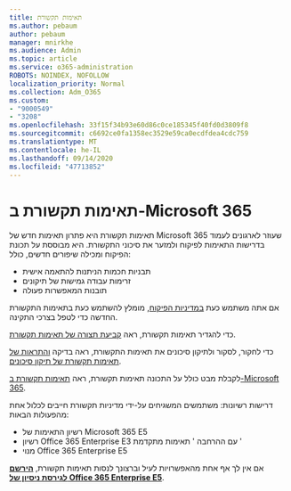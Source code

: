 ```yaml
---
title: תאימות תקשורת
ms.author: pebaum
author: pebaum
manager: mnirkhe
ms.audience: Admin
ms.topic: article
ms.service: o365-administration
ROBOTS: NOINDEX, NOFOLLOW
localization_priority: Normal
ms.collection: Adm_O365
ms.custom:
- "9000549"
- "3208"
ms.openlocfilehash: 33f15f34b93e60d86c0ce185345f40fd0d3809f8
ms.sourcegitcommit: c6692ce0fa1358ec3529e59ca0ecdfdea4cdc759
ms.translationtype: MT
ms.contentlocale: he-IL
ms.lasthandoff: 09/14/2020
ms.locfileid: "47713852"
---
```

# <a name="communication-compliance-in-microsoft-365"></a>תאימות תקשורת ב-Microsoft 365

תאימות תקשורת היא פתרון תאימות חדש של Microsoft 365 שעוזר לארגונים לעמוד בדרישות התאימות לפיקוח ולמזער את סיכוני התקשורת. היא מבוססת על תכונת הפיקוח ומכילה שיפורים חדשים, כולל:

- תבניות חכמות הניתנות להתאמה אישית
- זרימות עבודה גמישות של תיקונים
- תובנות המאפשרות פעולה

אם אתה משתמש כעת [במדיניות הפיקוח](https://docs.microsoft.com/microsoft-365/compliance/supervision-policies), מומלץ להשתמש כעת בתאימות התקשורת החדשה כדי לטפל בצרכי התקינה.

כדי להגדיר תאימות תקשורת, ראה [קביעת תצורה של תאימות תקשורת](https://docs.microsoft.com/microsoft-365/compliance/communication-compliance-configure).

כדי לחקור, לסקור ולתיקון סיכונים את תאימות התקשורת, ראה בדיקה [והתראות של תאימות תקשורת של תיקון סיכונים](https://docs.microsoft.com/microsoft-365/compliance/communication-compliance-investigate-remediate).

לקבלת מבט כולל על התכונה תאימות תקשורת, ראה [תאימות תקשורת ב-Microsoft 365](https://docs.microsoft.com/microsoft-365/compliance/communication-compliance).

דרישות רשיונות: משתמשים המשגיחים על-ידי מדיניות תקשורת חייבים לכלול אחת מהפעולות הבאות:

- רשיון התאימות של Microsoft 365 E5
- רשיון Office 365 Enterprise E3 עם ההרחבה ' תאימות מתקדמת '
- מנוי Office 365 Enterprise E5

אם אין לך אף אחת מהאפשרויות לעיל וברצונך לנסות תאימות תקשורת, **[הירשם לגירסת ניסיון של Office 365 Enterprise E5](https://go.microsoft.com/fwlink/p/?LinkID=698279)**.